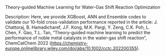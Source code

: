 Theory-guided Machine Learning for Water-Gas Shift Reaction Optimization

Description:
Here, we provide XGBoost, ANN and Ensemble codes to validate our 10-fold cross-validation performance reported in the article: J. Chattoraj, B. Hamadicharef, J.F. Kong, M.K. Pargi, Y. Zeng, C.K. Poh, L. Chen, F. Gao, T.L. Tan, “Theory-guided machine learning to predict the performance of noble metal catalysts in the water-gas shift reaction”, ChemCatChem 2022 (https://chemistry-europe.onlinelibrary.wiley.com/doi/abs/10.1002/cctc.202200355).
